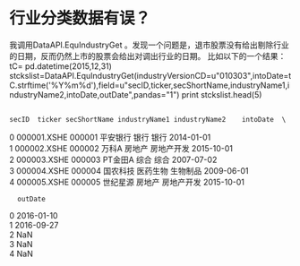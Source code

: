 # 行业分类数据有误？

我调用DataAPI.EquIndustryGet 。发现一个问题是，退市股票没有给出剔除行业的日期，反而仍然上市的股票会给出对调出行业的日期。 
比如以下的一个结果：
tC= pd.datetime(2015,12,31)
stckslist=DataAPI.EquIndustryGet(industryVersionCD=u"010303",intoDate=tC.strftime('%Y%m%d'),field=u"secID,ticker,secShortName,industryName1,industryName2,intoDate,outDate",pandas="1")
print stckslist.head(5)

##
    secID  ticker secShortName industryName1 industryName2    intoDate  \
0  000001.XSHE  000001         平安银行            银行            银行  2014-01-01   
1  000002.XSHE  000002          万科A           房地产         房地产开发  2015-10-01   
2  000003.XSHE  000003        PT金田A            综合            综合  2007-07-02   
3  000004.XSHE  000004         国农科技          医药生物          生物制品  2009-06-01   
4  000005.XSHE  000005         世纪星源           房地产         房地产开发  2015-10-01   

      outDate  
0  2016-01-10  
1  2016-09-27  
2         NaN  
3         NaN  
4         NaN  